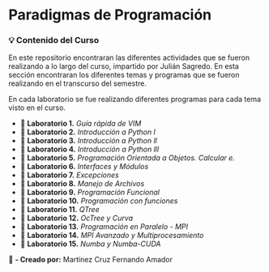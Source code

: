 # Paradigmas de Programación
### :bulb: Contenido del Curso
En este repositorio encontraran las diferentes actividades que se fueron realizando a lo largo del curso, impartido por Julián Sagredo.
En esta sección encontraran los diferentes temas y programas que se fueron realizando en el transcurso del semestre. 

En cada laboratorio se fue realizando diferentes programas para cada tema visto en el curso.

- :seedling: **Laboratorio 1.** *Guía rápida de VIM*
- :seedling: **Laboratorio 2.** *Introducción a Python l*
- :seedling: **Laboratorio 3.** *Introducción a Python ll*
- :seedling: **Laboratorio 4.** *Introducción a Python lll*
- :seedling: **Laboratorio 5.** *Programación Orientada a Objetos. Calcular e.*
- :seedling: **Laboratorio 6.** *Interfaces y Módulos*
- :seedling: **Laboratorio 7.** *Excepciones*
- :seedling: **Laboratorio 8.** *Manejo de Archivos*
- :seedling: **Laboratorio 9.** *Programación Funcional*
- :seedling: **Laboratorio 10.** *Programación con funciones*
- :seedling: **Laboratorio 11.** *QTree*
- :seedling: **Laboratorio 12.** *OcTree y Curva*
- :seedling: **Laboratorio 13.** *Programación en Paralelo - MPI*
- :seedling: **Laboratorio 14.** *MPI Avanzado y Multiprocesamiento*
-  :seedling: **Laboratorio 15.** *Numba y Numba-CUDA*

:memo: **- Creado por:** Martínez Cruz Fernando Amador

